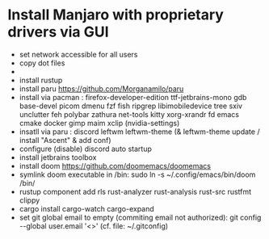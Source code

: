 # Install Manjaro with proprietary drivers via GUI
- set network accessible for all users
- copy dot files
- 
- install rustup
- install paru https://github.com/Morganamilo/paru
- install via pacman : firefox-developer-edition ttf-jetbrains-mono gdb base-devel picom dmenu fzf fish ripgrep libimobiledevice tree sxiv unclutter feh polybar zathura net-tools kitty xorg-xrandr fd emacs cmake docker gimp maim  xclip (nvidia-settings)
- insatll via paru : discord leftwm leftwm-theme (& leftwm-theme update / install "Ascent" & add conf)
- configure (disable) discord auto startup
- install jetbrains toolbox
- install doom https://github.com/doomemacs/doomemacs
- symlink doom executable in /bin: sudo ln -s ~/.config/emacs/bin/doom /bin/
- rustup component add rls rust-analyzer rust-analysis rust-src rustfmt clippy
- cargo install cargo-watch cargo-expand
- set git global email to empty (commiting email not authorized): git config --global user.email '<>' (cf. file: ~/.gitconfig)
